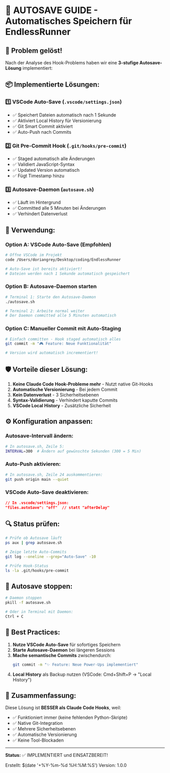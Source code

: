 # 🔄 AUTOSAVE GUIDE - Automatisches Speichern für EndlessRunner

## 🎯 Problem gelöst!
Nach der Analyse des Hook-Problems haben wir eine **3-stufige Autosave-Lösung** implementiert:

## 📦 Implementierte Lösungen:

### 1️⃣ **VSCode Auto-Save** (`.vscode/settings.json`)
- ✅ Speichert Dateien automatisch nach 1 Sekunde
- ✅ Aktiviert Local History für Versionierung
- ✅ Git Smart Commit aktiviert
- ✅ Auto-Push nach Commits

### 2️⃣ **Git Pre-Commit Hook** (`.git/hooks/pre-commit`)
- ✅ Staged automatisch alle Änderungen
- ✅ Validiert JavaScript-Syntax
- ✅ Updated Version automatisch
- ✅ Fügt Timestamp hinzu

### 3️⃣ **Autosave-Daemon** (`autosave.sh`)
- ✅ Läuft im Hintergrund
- ✅ Committed alle 5 Minuten bei Änderungen
- ✅ Verhindert Datenverlust

## 🚀 Verwendung:

### **Option A: VSCode Auto-Save (Empfohlen)**
```bash
# Öffne VSCode im Projekt
code /Users/doriangrey/Desktop/coding/EndlessRunner

# Auto-Save ist bereits aktiviert!
# Dateien werden nach 1 Sekunde automatisch gespeichert
```

### **Option B: Autosave-Daemon starten**
```bash
# Terminal 1: Starte den Autosave-Daemon
./autosave.sh

# Terminal 2: Arbeite normal weiter
# Der Daemon committed alle 5 Minuten automatisch
```

### **Option C: Manueller Commit mit Auto-Staging**
```bash
# Einfach committen - Hook staged automatisch alles
git commit -m "🎮 Feature: Neue Funktionalität"

# Version wird automatisch incrementiert!
```

## 🛡️ Vorteile dieser Lösung:

1. **Keine Claude Code Hook-Probleme mehr** - Nutzt native Git-Hooks
2. **Automatische Versionierung** - Bei jedem Commit
3. **Kein Datenverlust** - 3 Sicherheitsebenen
4. **Syntax-Validierung** - Verhindert kaputte Commits
5. **VSCode Local History** - Zusätzliche Sicherheit

## ⚙️ Konfiguration anpassen:

### **Autosave-Intervall ändern:**
```bash
# In autosave.sh, Zeile 5:
INTERVAL=300  # Ändern auf gewünschte Sekunden (300 = 5 Min)
```

### **Auto-Push aktivieren:**
```bash
# In autosave.sh, Zeile 24 auskommentieren:
git push origin main --quiet
```

### **VSCode Auto-Save deaktivieren:**
```json
// In .vscode/settings.json:
"files.autoSave": "off"  // statt "afterDelay"
```

## 🔍 Status prüfen:

```bash
# Prüfe ob Autosave läuft
ps aux | grep autosave.sh

# Zeige letzte Auto-Commits
git log --oneline --grep="Auto-Save" -10

# Prüfe Hook-Status
ls -la .git/hooks/pre-commit
```

## 🛑 Autosave stoppen:

```bash
# Daemon stoppen
pkill -f autosave.sh

# Oder in Terminal mit Daemon:
Ctrl + C
```

## 📝 Best Practices:

1. **Nutze VSCode Auto-Save** für sofortiges Speichern
2. **Starte Autosave-Daemon** bei längeren Sessions
3. **Mache semantische Commits** zwischendurch:
   ```bash
   git commit -m "✨ Feature: Neue Power-Ups implementiert"
   ```
4. **Local History** als Backup nutzen (VSCode: Cmd+Shift+P → "Local History")

## 🎯 Zusammenfassung:

Diese Lösung ist **BESSER als Claude Code Hooks**, weil:
- ✅ Funktioniert immer (keine fehlenden Python-Skripte)
- ✅ Native Git-Integration
- ✅ Mehrere Sicherheitsebenen
- ✅ Automatische Versionierung
- ✅ Keine Tool-Blockaden

---

**Status:** ✅ IMPLEMENTIERT und EINSATZBEREIT!

Erstellt: $(date '+%Y-%m-%d %H:%M:%S')
Version: 1.0.0